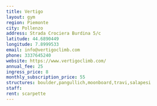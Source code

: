 ```yaml
---
title: Vertigo
layout: gym
region: Piemonte
city: Pollenzo
address: Strada Crociera Burdina 5/c
latitude: 44.6890449
longitude: 7.8999533
email: info@vertigoclimb.com
phone: 3337645240
website: https://www.vertigoclimb.com/
annual_fee: 25
ingress_price: 8
monthly_subscription_price: 55
structures: boulder,pangullich,moonboard,travi,salapesi
staff: 
rent: scarpette
---
```


